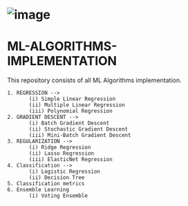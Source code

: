# ![image](https://user-images.githubusercontent.com/68347036/211991414-10a7e585-d380-47cd-8a1e-ca8c27278f64.png)
# ML-ALGORITHMS-IMPLEMENTATION
This repository consists of all ML Algorithms implementation. 

```
1. REGRESSION -->
       (i) Simple Linear Regression
       (ii) Multiple Linear Regression
       (iii) Polynomial Regression
2. GRADIENT DESCENT -->
       (i) Batch Gradient Descent
       (ii) Stochastic Gradient Descent
       (iii) Mini-Batch Gradient Descent
3. REGULARIZATION -->
       (i) Ridge Regression
       (ii) Lasso Regression
       (iii) ElasticNet Regression
4. Classification -->
       (i) Logistic Regression
       (ii) Decision Tree
5. Classification metrics
6. Ensemble Learning
       (i) Voting Ensemble
```
